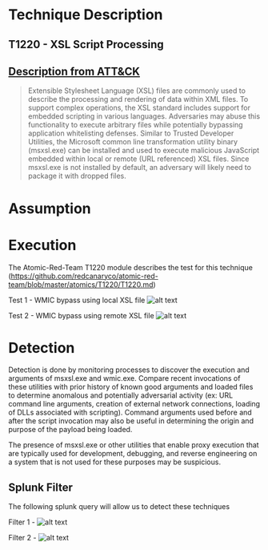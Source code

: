 # Technique Description
## T1220 - XSL Script Processing
## [Description from ATT&CK](https://attack.mitre.org/techniques/T1220/) 
>Extensible Stylesheet Language (XSL) files are commonly used to describe the processing and rendering of data within XML files. To support complex operations, the XSL standard includes support for embedded scripting in various languages. Adversaries may abuse this functionality to execute arbitrary files while potentially bypassing application whitelisting defenses. Similar to Trusted Developer Utilities, the Microsoft common line transformation utility binary (msxsl.exe) can be installed and used to execute malicious JavaScript embedded within local or remote (URL referenced) XSL files. Since msxsl.exe is not installed by default, an adversary will likely need to package it with dropped files. 

# Assumption

# Execution
The Atomic-Red-Team T1220 module describes the test for this technique (https://github.com/redcanaryco/atomic-red-team/blob/master/atomics/T1220/T1220.md)

Test 1 - WMIC bypass using local XSL file
![alt text](../screenshots/WMIC%20bypass%20using%20local%20XSL%20file.JPG)

Test 2 - WMIC bypass using remote XSL file
![alt text](../screenshots/WMIC%20bypass%20using%20remote%20XSL%20file.JPG)

# Detection
Detection is done by monitoring processes to discover the execution and arguments of msxsl.exe and wmic.exe. Compare recent invocations of these utilities with prior history of known good arguments and loaded files to determine anomalous and potentially adversarial activity (ex: URL command line arguments, creation of external network connections, loading of DLLs associated with scripting). Command arguments used before and after the script invocation may also be useful in determining the origin and purpose of the payload being loaded.

The presence of msxsl.exe or other utilities that enable proxy execution that are typically used for development, debugging, and reverse engineering on a system that is not used for these purposes may be suspicious.

## Splunk Filter
The following splunk query will allow us to detect these techniques

Filter 1 - 
![alt text]()

Filter 2 - 
![alt text]()
